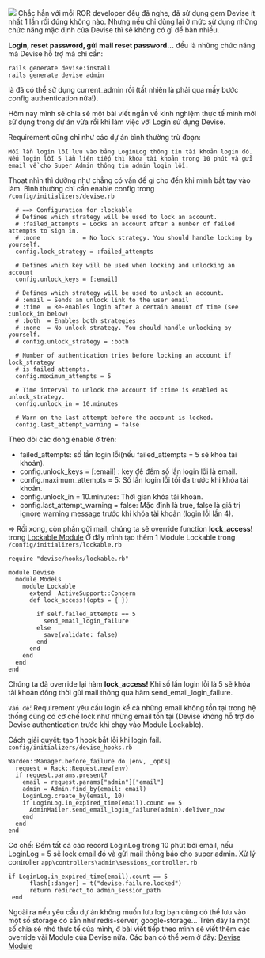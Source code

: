 ![](https://images.viblo.asia/2d03586f-900a-45c8-8e09-bd358a6e1d74.png)
Chắc hẳn với mỗi ROR developer đều đã nghe, đã sử dụng gem Devise ít nhất 1 lần rồi đúng không nào. Nhưng nếu chỉ dùng lại ở mức sử dụng những chức năng mặc định của Devise thì sẽ không có gì để bàn nhiều.

**Login, reset password, gửi mail reset password...** đều là những chức năng mà Devise hỗ trợ mà chỉ cần:
```
rails generate devise:install
rails generate devise admin
```
là đã có thể sử dụng current_admin rồi (tất nhiên là phải qua mấy bước config authentication nữa!).

Hôm nay mình sẽ chia sẻ một bài viết ngắn về kinh nghiệm thực tế mình mới sử dụng trong dự án vừa rồi khi làm việc với Login sử dụng Devise.

Requirement cũng chỉ như các dự án bình thường trừ đoạn:

`Mỗi lần login lỗi lưu vào bảng LoginLog thông tin tài khoản login đó. Nếu login lỗi 5 lần liên tiếp thì khóa tài khoản trong 10 phút và gửi email về cho Super Admin thông tin admin login lỗi. ` 

Thoạt nhìn thì dường như chẳng có vấn đề gì cho đến khi mình bắt tay vào làm.
Bình thường chỉ cần enable config trong `/config/initializers/devise.rb`
```
  # ==> Configuration for :lockable
  # Defines which strategy will be used to lock an account.
  # :failed_attempts = Locks an account after a number of failed attempts to sign in.
  # :none            = No lock strategy. You should handle locking by yourself.
  config.lock_strategy = :failed_attempts

  # Defines which key will be used when locking and unlocking an account
  config.unlock_keys = [:email]

  # Defines which strategy will be used to unlock an account.
  # :email = Sends an unlock link to the user email
  # :time  = Re-enables login after a certain amount of time (see :unlock_in below)
  # :both  = Enables both strategies
  # :none  = No unlock strategy. You should handle unlocking by yourself.
  # config.unlock_strategy = :both

  # Number of authentication tries before locking an account if lock_strategy
  # is failed attempts.
  config.maximum_attempts = 5

  # Time interval to unlock the account if :time is enabled as unlock_strategy.
  config.unlock_in = 10.minutes

  # Warn on the last attempt before the account is locked.
  config.last_attempt_warning = false
  ```
  
  Theo dõi các dòng enable ở trên:
* failed_attempts: số lần login lỗi(nếu failed_attempts = 5 sẽ khóa tài khoản).
* config.unlock_keys = [:email] : key để đếm số lần login lỗi là email.
* config.maximum_attempts = 5: Số lần login lỗi tối đa trước khi khóa tài khoản.
* config.unlock_in = 10.minutes: Thời gian khóa tài khoản.
* config.last_attempt_warning = false: Mặc định là true, false là giá trị ignore warning  message trước khi khóa tài khoản (login lỗi lần 4).

=> Rồi xong, còn phần gửi mail, chúng ta sẽ override function **lock_access!** trong [Lockable Module](https://github.com/plataformatec/devise/blob/master/lib/devise/models/lockable.rb)
Ở đây mình tạo thêm 1 Module Lockable trong `/config/initializers/lockable.rb`
```
require "devise/hooks/lockable.rb"

module Devise
  module Models
    module Lockable
      extend  ActiveSupport::Concern
      def lock_access!(opts = { })

        if self.failed_attempts == 5
          send_email_login_failure
        else
          save(validate: false)
        end
      end
    end
  end
end
```
Chúng ta đã override lại hàm **lock_access!**
Khi số lần login lỗi là 5 sẽ khóa tài khoản đồng thời gửi mail thông qua hàm send_email_login_failure.

`Vấn đề`: Requirement yêu cầu login kể cả những email không tồn tại trong hệ thống cũng có cơ chế lock như những email tồn tại (Devise không hỗ trợ do Devise authentication trước khi chạy vào Module Lockable).

Cách giải quyết: tạo 1 hook bắt lỗi khi login fail. `config/initializers/devise_hooks.rb`
```
Warden::Manager.before_failure do |env, _opts|
  request = Rack::Request.new(env)
  if request.params.present?
    email = request.params["admin"]["email"]
    admin = Admin.find_by(email: email)
    LoginLog.create_by(email, 10)
    if LoginLog.in_expired_time(email).count == 5
      AdminMailer.send_email_login_failure(admin).deliver_now
    end
  end
end
```
Cơ chế: Đếm tất cả các record LoginLog trong 10 phút bởi email, nếu LoginLog = 5 sẽ lock email đó và gửi mail thông báo cho super admin.
Xử lý controller `app\controllers\admin\sessions_controller.rb`
```
if LoginLog.in_expired_time(email).count == 5
      flash[:danger] = t("devise.failure.locked")
      return redirect_to admin_session_path
 end
 ```
 Ngoài ra nếu yêu cầu dự án không muốn lưu log bạn cũng có thể lưu vào một số storage có sẵn như redis-server, google-storage...
 Trên đây là một số chia sẻ nhỏ thực tế của mình, ở bài viết tiếp theo mình sẽ viết thêm các override vài Module của Devise nữa.
 Các bạn có thể xem ở đây: [Devise Module](https://github.com/plataformatec/devise/tree/master/lib/devise/models)